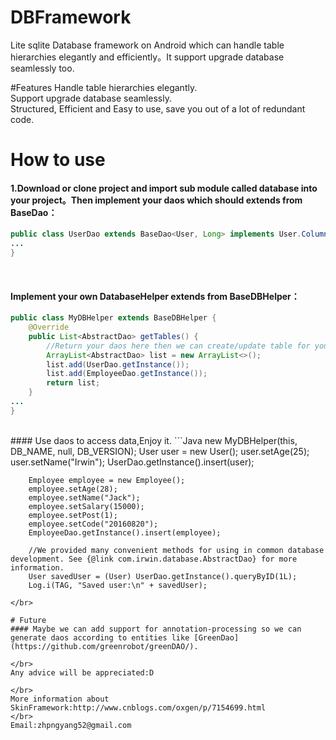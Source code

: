 # DBFramework
Lite sqlite Database framework on Android which can handle table hierarchies elegantly and efficiently。It support upgrade database  seamlessly too.
</br>

#Features
 Handle table hierarchies elegantly.
 </br>
 Support upgrade database seamlessly.
  </br>
 Structured, Efficient and Easy to use, save you out of a lot of redundant code.
 </br>

# How to use
#### 1.Download or clone project and import sub module called database into your project。Then implement your daos which should extends from BaseDao：
```Java
public class UserDao extends BaseDao<User, Long> implements User.Columns {
...
}
```
</br>

#### Implement your own DatabaseHelper extends from BaseDBHelper：
```Java
public class MyDBHelper extends BaseDBHelper {
    @Override
    public List<AbstractDao> getTables() {
	    //Return your daos here then we can create/update table for you.
        ArrayList<AbstractDao> list = new ArrayList<>();
        list.add(UserDao.getInstance());
        list.add(EmployeeDao.getInstance());
        return list;
    }
...
}
```
</br>
#### Use daos to access data,Enjoy it.
```Java
        new MyDBHelper(this, DB_NAME, null, DB_VERSION);
        User user = new User();
        user.setAge(25);
        user.setName("Irwin");
        UserDao.getInstance().insert(user);

        Employee employee = new Employee();
        employee.setAge(28);
        employee.setName("Jack");
        employee.setSalary(15000);
        employee.setPost(1);
        employee.setCode("20160820");
        EmployeeDao.getInstance().insert(employee);

        //We provided many convenient methods for using in common database development. See {@link com.irwin.database.AbstractDao} for more information.
        User savedUser = (User) UserDao.getInstance().queryByID(1L);
        Log.i(TAG, "Saved user:\n" + savedUser);
```
</br>

# Future
#### Maybe we can add support for annotation-processing so we can generate daos according to entities like [GreenDao](https://github.com/greenrobot/greenDAO/).

</br>
Any advice will be appreciated:D

</br>
More information about SkinFramework:http://www.cnblogs.com/oxgen/p/7154699.html
</br>
Email:zhpngyang52@gmail.com
